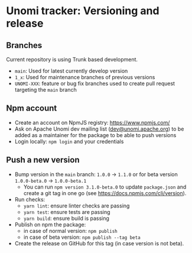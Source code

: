 <!--
  ~ Licensed to the Apache Software Foundation (ASF) under one or more
  ~ contributor license agreements.  See the NOTICE file distributed with
  ~ this work for additional information regarding copyright ownership.
  ~ The ASF licenses this file to You under the Apache License, Version 2.0
  ~ (the "License"); you may not use this file except in compliance with
  ~ the License.  You may obtain a copy of the License at
  ~
  ~      http://www.apache.org/licenses/LICENSE-2.0
  ~
  ~ Unless required by applicable law or agreed to in writing, software
  ~ distributed under the License is distributed on an "AS IS" BASIS,
  ~ WITHOUT WARRANTIES OR CONDITIONS OF ANY KIND, either express or implied.
  ~ See the License for the specific language governing permissions and
  ~ limitations under the License.
  -->

Unomi tracker: Versioning and release
============

Branches
-------
Current repository is using Trunk based development.

- `main`: Used for latest currently develop version
- `1_x`: Used for maintenance branches of previous versions
- `UNOMI-XXX`: feature or bug fix branches used to create pull request targeting the `main` branch

Npm account
-------
- Create an account on NpmJS registry: https://www.npmjs.com/
- Ask on Apache Unomi dev mailing list (dev@unomi.apache.org) to be added as a maintainer for the package to be able to push versions
- Login locally: `npm login` and your credentials

Push a new version
-------
- Bump version in the `main` branch: `1.0.0` -> `1.1.0` or for beta version `1.0.0-beta.0` -> `1.0.0-beta.1`
  - You can run `npm version 3.1.0-beta.0` to update `package.json` and create a git tag in one go (see https://docs.npmjs.com/cli/version).
- Run checks:
  - `yarn lint`: ensure linter checks are passing
  - `yarn test`: ensure tests are passing
  - `yarn build`: ensure build is passing
- Publish on npm the package:
  - in case of normal version: `npm publish`
  - in case of beta version: `npm publish --tag beta`
- Create the release on GitHub for this tag (in case version is not beta).